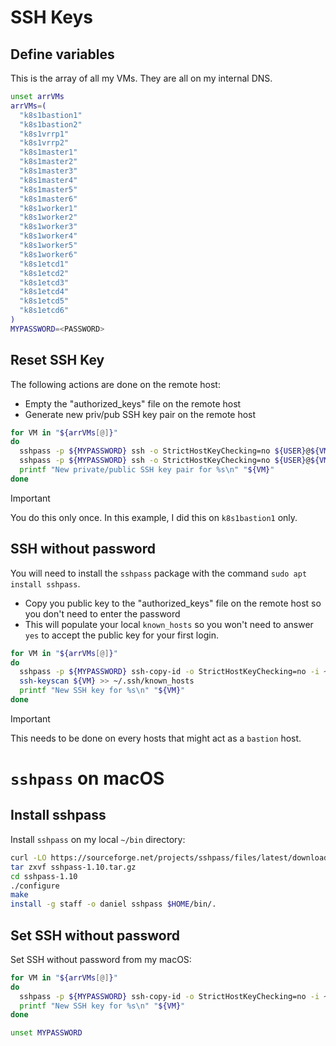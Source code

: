 # SSH Keys

## Define variables
This is the array of all my VMs. They are all on my internal DNS.
```sh
unset arrVMs
arrVMs=(
  "k8s1bastion1"
  "k8s1bastion2"
  "k8s1vrrp1"
  "k8s1vrrp2"
  "k8s1master1"
  "k8s1master2"
  "k8s1master3"
  "k8s1master4"
  "k8s1master5"
  "k8s1master6"
  "k8s1worker1"
  "k8s1worker2"
  "k8s1worker3"
  "k8s1worker4"
  "k8s1worker5"
  "k8s1worker6"
  "k8s1etcd1"
  "k8s1etcd2"
  "k8s1etcd3"
  "k8s1etcd4"
  "k8s1etcd5"
  "k8s1etcd6"
)
MYPASSWORD=<PASSWORD>
```

## Reset SSH Key
The following actions are done on the remote host:

- Empty the "authorized_keys" file on the remote host
- Generate new priv/pub SSH key pair on the remote host

```sh
for VM in "${arrVMs[@]}"
do
  sshpass -p ${MYPASSWORD} ssh -o StrictHostKeyChecking=no ${USER}@${VM} "cp /dev/null .ssh/authorized_keys >/dev/null 2>&1"
  sshpass -p ${MYPASSWORD} ssh -o StrictHostKeyChecking=no ${USER}@${VM} "ssh-keygen -q -t ecdsa -N '' -f ~/.ssh/id_ecdsa <<<y >/dev/null 2>&1"
  printf "New private/public SSH key pair for %s\n" "${VM}"
done
```

> [!IMPORTANT]  
> You do this only once. In this example, I did this on `k8s1bastion1` only.

## SSH without password
You will need to install the `sshpass` package with the command `sudo apt install sshpass`.

- Copy you public key to the "authorized_keys" file on the remote host so you don't need to enter the password
- This will populate your local `known_hosts` so you won't need to answer `yes` to accept the public key for your first login.

```sh
for VM in "${arrVMs[@]}"
do
  sshpass -p ${MYPASSWORD} ssh-copy-id -o StrictHostKeyChecking=no -i ~/.ssh/id_ecdsa.pub ${VM}
  ssh-keyscan ${VM} >> ~/.ssh/known_hosts
  printf "New SSH key for %s\n" "${VM}"
done
```

> [!IMPORTANT]  
> This needs to be done on every hosts that might act as a `bastion` host.


# `sshpass` on macOS

## Install sshpass
Install `sshpass` on my local `~/bin` directory:
```sh
curl -LO https://sourceforge.net/projects/sshpass/files/latest/download/sshpass/1.10/sshpass-1.10.tar.gz
tar zxvf sshpass-1.10.tar.gz
cd sshpass-1.10
./configure
make
install -g staff -o daniel sshpass $HOME/bin/.
```

## Set SSH without password
Set SSH without password from my macOS:
```sh
for VM in "${arrVMs[@]}"
do
  sshpass -p ${MYPASSWORD} ssh-copy-id -o StrictHostKeyChecking=no -i ~/.ssh/id_ecdsa.pub ${VM}
  printf "New SSH key for %s\n" "${VM}"
done

unset MYPASSWORD
```
